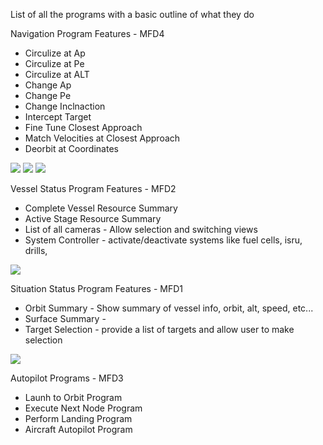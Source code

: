 List of all the programs with a basic outline of what they do
		
Navigation Program Features - MFD4
* Circulize at Ap
* Circulize at Pe
* Circulize at ALT
* Change Ap
* Change Pe
* Change Inclnaction 
* Intercept Target
* Fine Tune Closest Approach 
* Match Velocities at Closest Approach
* Deorbit at Coordinates

![](https://i.imgur.com/EQRwYrfb.png)  ![](https://i.imgur.com/p8G04dMb.png)  ![](https://i.imgur.com/OdGHPVgb.png)

Vessel Status Program Features	- MFD2	
* Complete Vessel Resource Summary 	
* Active Stage Resource Summary
* List of all cameras - Allow selection and switching views
* System Controller - activate/deactivate systems like fuel cells, isru, drills, 
		
![](https://i.imgur.com/h5i7wb1b.png)

Situation Status Program Features - MFD1		
* Orbit Summary - Show summary of vessel info, orbit, alt, speed, etc...
* Surface Summary - 
* Target Selection - provide a list of targets and allow user to make selection
	
![](https://i.imgur.com/15DyPmCb.png)

Autopilot Programs - MFD3
* Launh to Orbit Program 
* Execute Next Node Program
* Perform Landing Program 
* Aircraft Autopilot Program 


